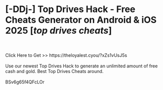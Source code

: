 # [-DDj-] Top Drives Hack - Free Cheats Generator on Android & iOS 2025 [*top drives cheats*]
<br>
<br>Click Here to Get >> https://theloyalest.cyou/?xZs1vUsJ5s
<br>
<br>Use our newest Top Drives Hack to generate an unlimited amount of free cash and gold. Best Top Drives Cheats around.
<br>
<br>BSv6g65f4QFcLOr

